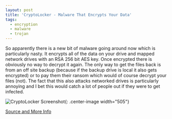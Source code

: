```yaml
---
layout: post
title: 'CryptoLocker - Malware That Encrypts Your Data'
tags:
  - encryption
  - malware
  - trojan
---
```

So apparently there is a new bit of malware going around now which is particularly nasty. It encrypts all of the data on your drive and mapped network drives with an RSA 256 bit AES key. Once encrypted there is obviously no way to decrypt it again. The only way to get the files back is from an off site backup (because if the backup drive is local it also gets encrypted) or to pay them their ransom which would of course decrypt your files (not). The fact that this also attacks networked drives is particularly annoying and I bet this would catch a lot of people out if they were to get infected.

![CryptoLocker Screenshot](http://blog.emsisoft.com/wp-content/uploads/2013/09/crilock.png){: .center-image width="505"}

[Source and More Info](http://blog.emsisoft.com/2013/09/10/cryptolocker-a-new-ransomware-variant/)